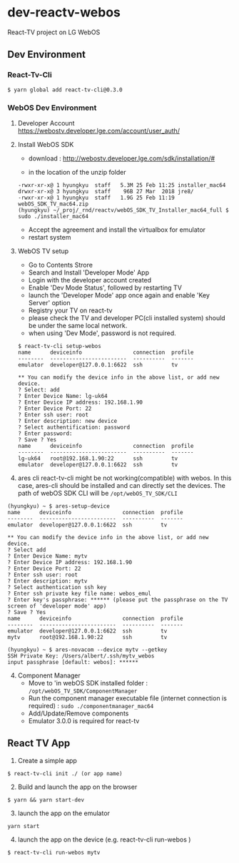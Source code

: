 # dev-reactv-webos
React-TV project on LG WebOS

## Dev Environment
### React-Tv-Cli

```
$ yarn global add react-tv-cli@0.3.0
```

### WebOS Dev Environment

1) Developer Account
  https://webostv.developer.lge.com/account/user_auth/

2) Install WebOS SDK
   - download : http://webostv.developer.lge.com/sdk/installation/#

   - in the location of the unzip folder
   ```
   -rwxr-xr-x@ 1 hyungkyu  staff   5.3M 25 Feb 11:25 installer_mac64
   drwxr-xr-x@ 3 hyungkyu  staff    96B 27 Mar  2018 jre8/
   -rwxr-xr-x@ 1 hyungkyu  staff   1.9G 25 Feb 11:19 webOS_SDK_TV_mac64.zip
   (hyungkyu) ~/_proj/_rnd/reactv/webOS_SDK_TV_Installer_mac64_full $ sudo ./installer_mac64 
   ```

   - Accept the agreement and install the virtualbox for emulator
   - restart system
  
3) WebOS TV setup
   - Go to Contents Strore
   - Search and Install 'Developer Mode' App
   - Login with the developer account created
   - Enable 'Dev Mode Status', followed by restarting TV
   - launch the 'Developer Mode' app once again and enable 'Key Server' option
   - Registry your TV on react-tv
    * please check the TV and developer PC(cli installed system) should be under the same local network.
    * when using 'Dev Mode', password is not required.  
   ```
   $ react-tv-cli setup-webos
   name      deviceinfo                connection  profile
   --------  ------------------------  ----------  -------
   emulator  developer@127.0.0.1:6622  ssh         tv     

   ** You can modify the device info in the above list, or add new device.
   ? Select: add
   ? Enter Device Name: lg-uk64
   ? Enter Device IP address: 192.168.1.90
   ? Enter Device Port: 22
   ? Enter ssh user: root
   ? Enter description: new device
   ? Select authentification: password
   ? Enter password: 
   ? Save ? Yes
   name      deviceinfo                connection  profile
   --------  ------------------------  ----------  -------
   lg-uk64   root@192.168.1.90:22      ssh         tv     
   emulator  developer@127.0.0.1:6622  ssh         tv  
   ```

5) ares cli 
react-tv-cli might be not working(compatible) with webos. In this case, ares-cli should be installed and can directly set the devices.
The path of webOS SDK CLI will be ```/opt/webOS_TV_SDK/CLI```

```
(hyungkyu) ~ $ ares-setup-device
name      deviceinfo                connection  profile
--------  ------------------------  ----------  -------
emulator  developer@127.0.0.1:6622  ssh         tv     

** You can modify the device info in the above list, or add new device.
? Select add
? Enter Device Name: mytv
? Enter Device IP address: 192.168.1.90
? Enter Device Port: 22
? Enter ssh user: root
? Enter description: mytv
? Select authentication ssh key
? Enter ssh private key file name: webos_emul
? Enter key's passphrase: ****** (please put the passphrase on the TV screen of 'developer mode' app)
? Save ? Yes
name      deviceinfo                connection  profile
--------  ------------------------  ----------  -------
emulator  developer@127.0.0.1:6622  ssh         tv     
mytv      root@192.168.1.90:22      ssh         tv     

(hyungkyu) ~ $ ares-novacom --device mytv --getkey
SSH Private Key: /Users/albert/.ssh/mytv_webos
input passphrase [default: webos]: ******
```
  
4) Component Manager
   - Move to 'in webOS SDK installed folder : ```/opt/webOS_TV_SDK/ComponentManager```
   - Run the component manager executable file (internet connection is required) : ``` sudo ./componentmanager_mac64 ```
   - Add/Update/Remove components
    * Emulator 3.0.0 is required for react-tv
  
  
## React TV App

1) Create a simple app
```
$ react-tv-cli init ./ (or app name)
```

2) Build and launch the app on the browser
```
$ yarn && yarn start-dev
```

3) launch the app on the emulator
```
yarn start
```

4) launch the app on the device
(e.g. react-tv-cli run-webos <device>)
```
$ react-tv-cli run-webos mytv
```
